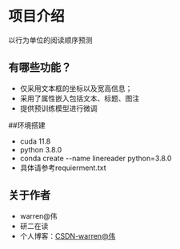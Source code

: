 # 项目介绍
以行为单位的阅读顺序预测

## 有哪些功能？
* 仅采用文本框的坐标以及宽高信息；
* 采用了属性嵌入包括文本、标题、图注
* 提供预训练模型进行微调

##环境搭建
* cuda               11.8
* python             3.8.0
* conda create --name linereader python=3.8.0
* 具体请参考requierment.txt

## 关于作者
* warren@伟
* 研二在读
* 个人博客：[CSDN-warren@伟](https://blog.csdn.net/warren103098?type=blog)
